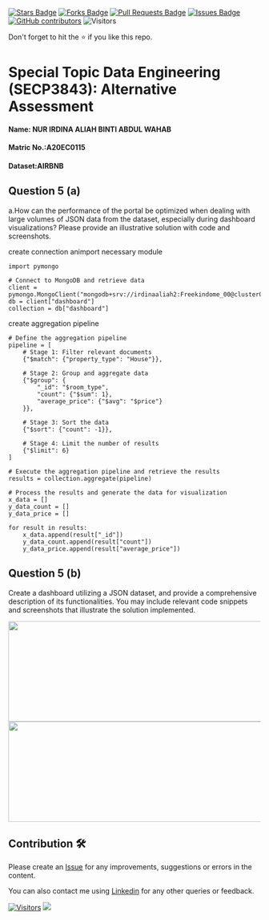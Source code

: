 <a href="https://github.com/drshahizan/SECP3843/stargazers"><img src="https://img.shields.io/github/stars/drshahizan/SECP3843" alt="Stars Badge"/></a>
<a href="https://github.com/drshahizan/SECP3843/network/members"><img src="https://img.shields.io/github/forks/drshahizan/SECP3843" alt="Forks Badge"/></a>
<a href="https://github.com/drshahizan/SECP3843/pulls"><img src="https://img.shields.io/github/issues-pr/drshahizan/SECP3843" alt="Pull Requests Badge"/></a>
<a href="https://github.com/drshahizan/SECP3843/issues"><img src="https://img.shields.io/github/issues/drshahizan/SECP3843" alt="Issues Badge"/></a>
<a href="https://github.com/drshahizan/SECP3843/graphs/contributors"><img alt="GitHub contributors" src="https://img.shields.io/github/contributors/drshahizan/SECP3843?color=2b9348"></a>
![Visitors](https://api.visitorbadge.io/api/visitors?path=https%3A%2F%2Fgithub.com%2Fdrshahizan%2FSECP3843&labelColor=%23d9e3f0&countColor=%23697689&style=flat)


Don't forget to hit the :star: if you like this repo.

# Special Topic Data Engineering (SECP3843): Alternative Assessment

#### Name: NUR IRDINA ALIAH BINTI ABDUL WAHAB
#### Matric No.:A20EC0115
#### Dataset:AIRBNB

## Question 5 (a)
a.How can the performance of the portal be optimized when dealing with large volumes of JSON 
data from the dataset, especially during dashboard visualizations? Please provide an illustrative 
solution with code and screenshots. 

create connection animport necessary module
  ```
import pymongo

# Connect to MongoDB and retrieve data
client = pymongo.MongoClient("mongodb+srv://irdinaaliah2:Freekindome_00@cluster0.o4fadwf.mongodb.net/")
db = client["dashboard"]
collection = db["dashboard"]

```
create aggregation pipeline
```
# Define the aggregation pipeline
pipeline = [
    # Stage 1: Filter relevant documents
    {"$match": {"property_type": "House"}},

    # Stage 2: Group and aggregate data
    {"$group": {
        "_id": "$room_type",
        "count": {"$sum": 1},
        "average_price": {"$avg": "$price"}
    }},

    # Stage 3: Sort the data
    {"$sort": {"count": -1}},

    # Stage 4: Limit the number of results
    {"$limit": 6}
]

# Execute the aggregation pipeline and retrieve the results
results = collection.aggregate(pipeline)

# Process the results and generate the data for visualization
x_data = []
y_data_count = []
y_data_price = []

for result in results:
    x_data.append(result["_id"])
    y_data_count.append(result["count"])
    y_data_price.append(result["average_price"])
```

## Question 5 (b)
Create a dashboard utilizing a JSON dataset, and provide a comprehensive description of its 
functionalities. You may include relevant code snippets and screenshots that illustrate the 
solution implemented. 

<img src="https://github.com/drshahizan/SECP3843/blob/4a28043121dc60ae2fc133a0c13b078eb5f77a45/submission/IrdinaAliah/question5/images/FULL%20DASHBOARD.png" style="width: 700px; height: 200px;">


<img src="https://github.com/drshahizan/SECP3843/blob/07c6a5b89d871e9d1817cc13eee018252fd452a6/submission/IrdinaAliah/question5/images/DONUT%20CHART.png" style="width: 700px; height: 200px;">



## Contribution 🛠️
Please create an [Issue](https://github.com/drshahizan/special-topic-data-engineering/issues) for any improvements, suggestions or errors in the content.

You can also contact me using [Linkedin](https://www.linkedin.com/in/drshahizan/) for any other queries or feedback.

[![Visitors](https://api.visitorbadge.io/api/visitors?path=https%3A%2F%2Fgithub.com%2Fdrshahizan&labelColor=%23697689&countColor=%23555555&style=plastic)](https://visitorbadge.io/status?path=https%3A%2F%2Fgithub.com%2Fdrshahizan)
![](https://hit.yhype.me/github/profile?user_id=81284918)





